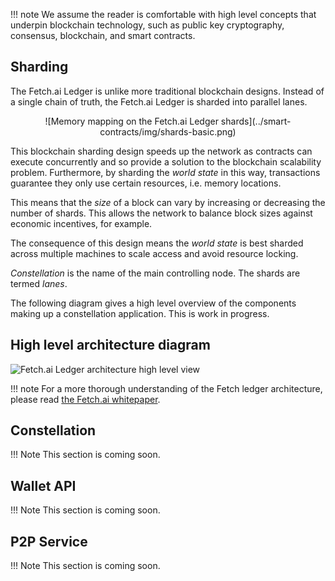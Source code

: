 !!!	note
	We assume the reader is comfortable with high level concepts that underpin blockchain technology, such as public key cryptography, consensus, blockchain, and smart contracts.

## Sharding

The Fetch.ai Ledger is unlike more traditional blockchain designs. Instead of a single chain of truth, the Fetch.ai Ledger is sharded into parallel lanes. 

<center>![Memory mapping on the Fetch.ai Ledger shards](../smart-contracts/img/shards-basic.png)</center>

This blockchain sharding design speeds up the network as contracts can execute concurrently and so provide a solution to the blockchain scalability problem. Furthermore, by sharding the *world state* in this way, transactions guarantee they only use certain resources, i.e. memory locations.

This means that the *size* of a block can vary by increasing or decreasing the number of shards. This allows the network to balance block sizes against economic incentives, for example. 

The consequence of this design means the *world state* is best sharded across multiple machines to scale access and avoid resource locking. 

*Constellation* is the name of the main controlling node. The shards are termed *lanes*.

The following diagram gives a high level overview of the components making up a constellation application. This is work in progress.


## High level architecture diagram 

![Fetch.ai Ledger architecture high level view](img/architecture.png)


!!!	note
	For a more thorough understanding of the Fetch ledger architecture, please read <a href="https://fetch.ai/wp-content/uploads/2019/10/technical-introduction.pdf" target=_blank>the Fetch.ai whitepaper</a>. 



## Constellation

!!!	Note
	This section is coming soon.


## Wallet API

!!!	Note
	This section is coming soon.



## P2P Service

!!!	Note
	This section is coming soon.



<br/>